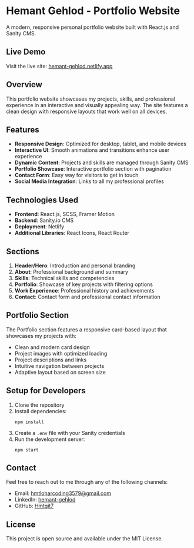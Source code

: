 # Hemant Gehlod - Portfolio Website

A modern, responsive personal portfolio website built with React.js and Sanity CMS.

## Live Demo

Visit the live site: [hemant-gehlod.netlify.app](https://hemant-gehlod.netlify.app/)

## Overview

This portfolio website showcases my projects, skills, and professional experience in an interactive and visually appealing way. The site features a clean design with responsive layouts that work well on all devices.

## Features

- **Responsive Design**: Optimized for desktop, tablet, and mobile devices
- **Interactive UI**: Smooth animations and transitions enhance user experience
- **Dynamic Content**: Projects and skills are managed through Sanity CMS
- **Portfolio Showcase**: Interactive portfolio section with pagination
- **Contact Form**: Easy way for visitors to get in touch
- **Social Media Integration**: Links to all my professional profiles

## Technologies Used

- **Frontend**: React.js, SCSS, Framer Motion
- **Backend**: Sanity.io CMS
- **Deployment**: Netlify
- **Additional Libraries**: React Icons, React Router

## Sections

1. **Header/Hero**: Introduction and personal branding
2. **About**: Professional background and summary
3. **Skills**: Technical skills and competencies
4. **Portfolio**: Showcase of key projects with filtering options
5. **Work Experience**: Professional history and achievements
6. **Contact**: Contact form and professional contact information

## Portfolio Section

The Portfolio section features a responsive card-based layout that showcases my projects with:

- Clean and modern card design
- Project images with optimized loading
- Project descriptions and links
- Intuitive navigation between projects
- Adaptive layout based on screen size

## Setup for Developers

1. Clone the repository
2. Install dependencies:
   ```
   npm install
   ```
3. Create a `.env` file with your Sanity credentials
4. Run the development server:
   ```
   npm start
   ```

## Contact

Feel free to reach out to me through any of the following channels:

- Email: hmtloharcoding3579@gmail.com
- LinkedIn: [hemant-gehlod](https://www.linkedin.com/in/hemant-gehlod)
- GitHub: [Hmtgit7](https://github.com/Hmtgit7)

## License

This project is open source and available under the MIT License.